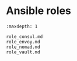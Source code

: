 # Ansible roles

```{toctree}
:maxdepth: 1

role_consul.md
role_envoy.md
role_nomad.md
role_vault.md
```

